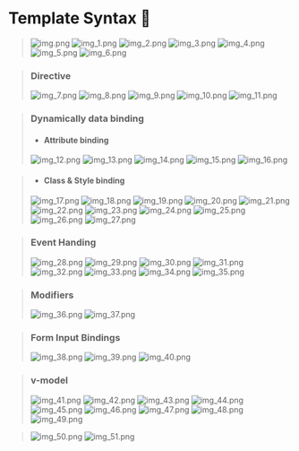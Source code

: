 # Template Syntax 💨

> ![img.png](img.png)
> ![img_1.png](img_1.png)
> ![img_2.png](img_2.png)
> ![img_3.png](img_3.png)
> ![img_4.png](img_4.png)
> ![img_5.png](img_5.png)
> ![img_6.png](img_6.png)

> ### Directive
> ![img_7.png](img_7.png)
> ![img_8.png](img_8.png)
> ![img_9.png](img_9.png)
> ![img_10.png](img_10.png)
> ![img_11.png](img_11.png)

> ### Dynamically data binding
>- #### Attribute binding
> ![img_12.png](img_12.png)
> ![img_13.png](img_13.png)
> ![img_14.png](img_14.png)
> ![img_15.png](img_15.png)
> ![img_16.png](img_16.png)

>- #### Class & Style binding
> ![img_17.png](img_17.png)
> ![img_18.png](img_18.png)
> ![img_19.png](img_19.png)
> ![img_20.png](img_20.png)
> ![img_21.png](img_21.png)
> ![img_22.png](img_22.png)
> ![img_23.png](img_23.png)
> ![img_24.png](img_24.png)
> ![img_25.png](img_25.png)
> ![img_26.png](img_26.png)
> ![img_27.png](img_27.png)

> ### Event Handing
> ![img_28.png](img_28.png)
> ![img_29.png](img_29.png)
> ![img_30.png](img_30.png)
> ![img_31.png](img_31.png)
> ![img_32.png](img_32.png)
> ![img_33.png](img_33.png)
> ![img_34.png](img_34.png)
> ![img_35.png](img_35.png)

> ### Modifiers
> ![img_36.png](img_36.png)
> ![img_37.png](img_37.png)

> ### Form Input Bindings
> ![img_38.png](img_38.png)
> ![img_39.png](img_39.png)
> ![img_40.png](img_40.png)

> ### v-model
> ![img_41.png](img_41.png)
> ![img_42.png](img_42.png)
> ![img_43.png](img_43.png)
> ![img_44.png](img_44.png)
> ![img_45.png](img_45.png)
> ![img_46.png](img_46.png)
> ![img_47.png](img_47.png)
> ![img_48.png](img_48.png)
> ![img_49.png](img_49.png)

> ![img_50.png](img_50.png)
> ![img_51.png](img_51.png)